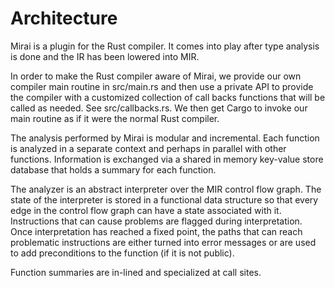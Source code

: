 # Architecture

Mirai is a plugin for the Rust compiler. It comes into play after type analysis is done and the IR has been lowered
into MIR.

In order to make the Rust compiler aware of Mirai, we provide our own compiler main routine in src/main.rs and then use
a private API to provide the compiler with a customized collection of call backs functions that will be called as needed.
See src/callbacks.rs. We then get Cargo to invoke our main routine as if it were the normal Rust compiler.

The analysis performed by Mirai is modular and incremental. Each function is analyzed in a separate context and perhaps 
in parallel with other functions. Information is exchanged via a shared in memory key-value store database that holds a 
summary for each function.

The analyzer is an abstract interpreter over the MIR control flow graph. The state of the interpreter is stored in a
functional data structure so that every edge in the control flow graph can have a state associated with it. Instructions
that can cause problems are flagged during interpretation. Once interpretation has reached a fixed point, the paths that
can reach problematic instructions are either turned into error messages or are used to add preconditions to the
function (if it is not public).

Function summaries are in-lined and specialized at call sites.




